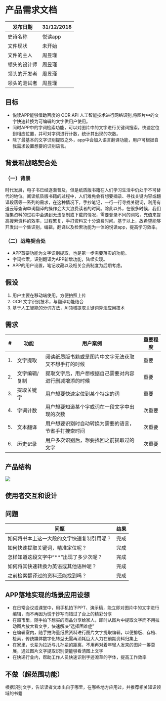 # 产品需求文档

|发布日期|31/12/2018|
| ---------- | --- |
|史诗名称|悦读app|
|文件现状|未开始|
|文件的主人|周昱瑾|
|领头的设计师|周昱瑾|
|领头的开发者|周昱瑾|
|领头的测试者|周昱瑾|

## 目标
- 悦读APP能够借助百度的 OCR API 人工智能技术进行网络识别,将图片中的文字快速转换为可编辑的文字供用户使用。
- 同时APP中的字词检索功能，可以对图片中的文字进行关键词搜索，快速定位到相应位置，并可对字词进行计数，统计其出现的次数。
- 除了最基本的文字识别提取之外，app中会加入语言翻译功能，用户可根据自我需求设置想要的识别语言。

## 背景和战略契合处
### （一）背景
时代发展，电子书已经逐渐普及，但是纸质版书籍在人们学习生活中仍处于不可替代的地位。阅读纸质版书籍的过程中，人们难免会有想要摘录、寻找关键内容或翻译段落等一系列的需求，在这种情况下，手抄笔记，一行一行寻找关键词，利用有道云等查询单词翻译的操作会大大浪费读者的时间。除此以外，在很多时候，我们搜集资料的过程中会遇到无法复制或下载的情况，需要登录不同的网站，充值来提高搜索资料的效率，过程繁复，手打资料又十分浪费时间。基于以上，故希望能够开发出一个集识别，编辑，翻译以及检索功能为一体的悦读app，提高学习效率。
### （二）战略契合处
- APP首要功能为文字识别提取，也是第一步需要落实的功能。
- 字词检索，识别翻译为APP新增功能，陆续实现。
- APP的用户设置，笔记收藏以及相关会员制度为后期考虑。

## 假设
1. 用户主要在移动端使用，方便拍照上传
2.  OCR 文字识别技术，与翻译功能结合
3.  基于人工智能的分词方法，AI领域提取关键词算法应用技术

## 需求
|#|功能|用户案例|重要程度|
| ---------- | --- | --- | --- |
|1.|文字提取|阅读纸质版书籍或是图片中文字无法获取又不想手打的时候|重要|
|2.|文字编辑/复制|提取文字后，用户想根据自己需要对内容进行删减增添的时候|重要|
|3.|提取关键字|用户想要快速定位到某个特定的词|重要|
|4.|字词计数|用户想要知道某个字或词在一段文字中出现的次数|次重要|
|5.|文本翻译|用户想要识别时自动转换为需要的语言，节省手打搜索时间|次重要|
|6.|历史记录|用户多次识别后，想要找回之前提取过的文字|次重要|

## 产品结构
![](https://github.com/Zhou-Yu-Jin/API_ML_AI/blob/master/images/readAPP.png)

## 使用者交互和设计


## 问题
|问题|结果|
| ---------- | --- |
|如何将书本上这一大段的文字快速复制引用呢？|完成|
|如何快速提取关键词，精准定位呢？|完成|
|怎样知道这段文字中“**”出现了多少次呢？|完成|
|如何将其快速转换为英语或其他语种呢？|完成|
|之前检索翻译过的资料还能找到吗？|完成|

## APP落地实现的场景应用设想
- 在日常会议或课堂中，用手机拍下PPT、演示稿，能立即对图片中的文字进行编辑，而不再因为慌于抄写而错过了台上的精彩分享
- 在超市里，随手拍下想买的商品分享给家人，即时从图片中提取文字而不用拉动图片放大看文字，快速解决“选择困难症”
- 在编辑室内，随手拍海量纸质资料进行图片文字提取编辑，以便排版、存档、检索，传统媒体数字化转型无需再消耗巨大人力在前期资料归集上
- 在家里，长辈为拉近与儿孙辈的距离，不用再对着年轻人发来的图片一筹莫展，通过图片文字提取识别便能够看清图上文字
- 在快递行业内，帮助工作人员快速识别字迹潦草的字体，提高工作效率

## 不做（超范围功能）
根据识别文字，告诉读者文本出自于哪里，在哪些地方应用过，并推荐相关知识领域的书籍
